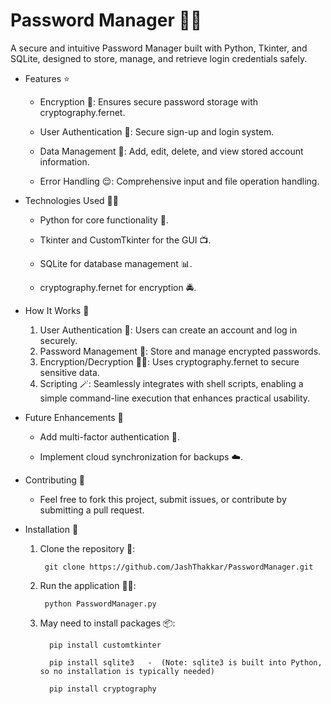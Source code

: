 # Password Manager 👮‍♂️

A secure and intuitive Password Manager built with Python, Tkinter, and SQLite, designed to store, manage, and retrieve login credentials safely.

- Features ⭐️

  - Encryption 🙈: Ensures secure password storage with cryptography.fernet.
  
  - User Authentication 🥽: Secure sign-up and login system.
  
  - Data Management 🧤: Add, edit, delete, and view stored account information.
  
  - Error Handling 😌: Comprehensive input and file operation handling.

- Technologies Used 🧑‍🔬

  - Python for core functionality 🐍.
  
  - Tkinter and CustomTkinter for the GUI 📺.
  
  - SQLite for database management 📊.
  
  - cryptography.fernet for encryption 🚔.

- How It Works 🔧

  1.	User Authentication 🚦: Users can create an account and log in securely.
  2.	Password Management 📀: Store and manage encrypted passwords.
  3.	Encryption/Decryption 👨‍🔬: Uses cryptography.fernet to secure sensitive data.
  4.	Scripting 🪄: Seamlessly integrates with shell scripts, enabling a simple command-line execution that enhances practical usability.

- Future Enhancements 🔮

  - Add multi-factor authentication 👥.
  
  - Implement cloud synchronization for backups ☁️.

- Contributing 👷

    - Feel free to fork this project, submit issues, or contribute by submitting a pull request.

- Installation 📲

  1.	Clone the repository 👀:
  
  
    	     git clone https://github.com/JashThakkar/PasswordManager.git
  
   
  2.	Run the application 🏃‍♂️:
  
  
    	     python PasswordManager.py
  
  
  3. May need to install packages 📦:
     
     
           pip install customtkinter
              
           pip install sqlite3   -  (Note: sqlite3 is built into Python, so no installation is typically needed)
              
           pip install cryptography
